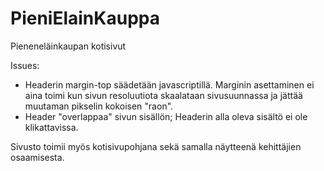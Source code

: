 # PieniElainKauppa
Pieneneläinkaupan kotisivut

Issues:
-  Headerin margin-top säädetään javascriptillä. Marginin asettaminen ei aina toimi kun sivun resoluutiota skaalataan sivusuunnassa ja jättää muutaman pikselin kokoisen "raon".
-  Header "overlappaa" sivun sisällön; Headerin alla oleva sisältö ei ole klikattavissa.

Sivusto toimii myös kotisivupohjana sekä samalla näytteenä kehittäjien osaamisesta.
